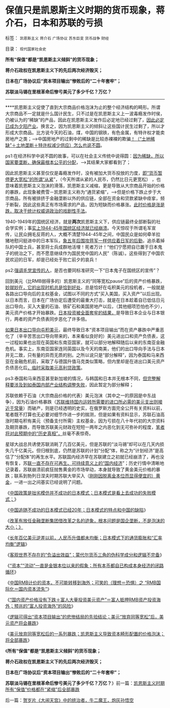# 保值只是凯恩斯主义时期的货币现象，蒋介石，日本和苏联的亏损

标签： `凯恩斯主义` `蒋介石` `广场协议` `苏东巨变` `货币战争` `财经` 

目录： `现代国家社会史`

**所有“保值”都是“凯恩斯主义倾斜”的货币现象；**

**蒋介石政权在凯恩斯主义下的先后两次经济毁灭；**

**日本在广场协议后“资本项目输出”惨败后的“二十年套牢”；**

**苏联淡马锡在里根革命后惨亏美元了多少千亿？万亿？**

****

****凯恩斯主义促使了直到大宗商品价格泡沫为止的整个经济结构的畸形。所谓大宗商品不一定就是什么国计民生，只不过是在凯恩斯主义上一波毒瘾发作时侯，仍被认为的“稀缺”的产品，因此在凯恩斯主义发作后必定地已经过剩了，[因此必定已成为夕阳产业](../../../2012/6/23/重商主义、出口导向，世界大战和欧债危机.md)。换言之，因为凯恩斯主义的倾斜让这些国计民生过剩了，所以才形成大宗商品。比方说今天的石油，煤，中国的钢铁，有色金属，有特许权才能卖房地产之类；——>中国房地产的过剩中的稀缺是比较赤裸裸的欺骗[！（“土地稀缺”＋土地垄断＋特许权减少供应）怎么也说不圆](../../../2014/1/8/小产权房是私有产权，已经终结了高房价所有合法理由.md)。

ps1:在经济科学中说不圆的故事，可以在社会主义传统中说得圆：[因为稀缺，所以国家要垄断，确保最根本公平的分配](../../../2009/7/22/泥足巨人的垄断是否需要反垄断.md)，——>其结果大家都看到了；

因此凯恩斯主义甚至仅仅是毒瘾发作时，没有被加大货币投放的力度，[即“货币暂停更大宽松”的所谓“从紧](../../../2014/2/1/逻辑可得出“资本项目输出”的悲惨结局的先验结论.md)”，（今天所谓从紧的人民币，仍然比日元更宽松）
，也意味着凯恩斯主义泡沫的滑落，凯恩斯主义减缩，更是导致从大宗商品开始的价格的暴跌，此现象被费雪－凯恩斯主义称为“通货紧缩”，——>但是价格下跌止步于大宗商品，所有被排挤于金融垄断以外的供应链，全部在资金和贷款紧缺中痉挛，频于断裂，因此这些真正有市场需求的产品，因为短缺而价格暴涨。[此时价格是涨是跌，取决于统计权威讲政治的戏剧性手法](../../../2011/12/24/凯恩斯主义经济增长，减少失业，GDP和物价上涨的数学玄妙.md)。



1940-1949年的国统区经济，就是**两次**凯恩斯主义下，供应链最终全部断裂的社会学实例；事[实上1944-45年国统区经济就已经崩溃](../../../2013/10/3/有中国特色的左右派，都有着“宣传万能”的共识.md)。今天惊叹于所谓毛军宣传，让民众拥毛反蒋的人，大概不清楚1944-45年之间，中国民众是如何牵羊拉猪地慰问挺进中的日本军队，[象五年后围攻蒋军一样供应着日军的后勤](../../../2011/1/14/蒋军“积极防守”节节崩溃.md)，追杀着掉队的中国士兵，甚至将士兵成群地活埋！死者万计！“他们宁愿把自已置于日本鬼子的统治之下，而不愿意继续作为国民党中国的人民”（陈诚）。这些得到了中国农民欢迎的日军，却是已经处于败亡前夕的哀兵！

ps2:[强调毛党宣传的人](../../../2013/10/3/有中国特色的左右派，都有着“宣传万能”的共识.md)，是否也要同标准研究一下“日本鬼子在国统区的宣传”？

回到美元（比RMB弱得多的）凯恩斯主义的“同等宽松pause”后的资产价格暴跌，[妙就妙在，它的出现时机总是恰到好处](../../../2008/2/28/金融规律注定中国“抄次贷底”将全军覆没.md)，总是恰好在屯积美元的投机者，一般就是各路出口导向后的主权基金，试图以不同的方式“买入美国，买入资产”以后出现。以日本而言，日本在广场协定后遭受的最重大打击，就是在日本趁着自已低估日元出口导向，买入大量的石油、铁矿石和美国房地产以后，（其他细项恐怕也不少），美元资产价格才开始暴跌。[日本投资被全面套牢的结果，](../../../2007/8/26/资本项目平衡人民币低汇率顺差损失数万亿.md)是导致日本企业与日本银行，两者的资产负债表同步恶化了许多倍。

[如果日本出口导向屯积美元](../../../2012/4/9/日本模式是看上去成功的失败.md)，最终导致日本“资本项目输出”而在资产暴跌中严重恶化了（辛辛苦苦出口导向带来的，本来看似良好的）美元进出口和资产负债表，这一过程如果也出现在英国和东南亚国家，就可以部分地解释随后以来的东南亚金融危机。事实上，东南亚国家连同英国以及今天的南美，他们的出口导向手法与日本并无二致，只有量的异而无质的别。之所以说只是“部分解释”，因为泰国和马来西亚在金融危机前，采取了与德国升值马克类似策略，但内里却是在进出口美元资产负债恶化后[，临时采取美元高利贷政策](../../../2009/4/29/98金融危机教训：高估汇率民众可以得益吗？.md)。

ps3:泰国和马来西亚甚至新加坡的情况，与韩国和日本并无根本不同，[但完整解释要涉及到如泰国内部产业结构调整失败](../../../2009/5/3/全球化黄宗羲定律：汇率高，百姓苦；低，百姓苦.md)，因此暂定为部分解释；

苏联依赖于石油（大宗商品价格的代表）美元泡沫（其中之一的原因是中东战争），因为石油价格暴跌（[苏联维持国内运转所需要的进口所必需的美元支出则接近于常量](../../../2009/8/4/计划经济的工业化为什么不能解决民以食为天.md)）而破产，则是已经透明的史实，在俄罗斯方面完全公开有关资料以前，笔者既不打算也无必要对细节作进一步的揣测，但是如果有资料显示，苏联石油高涨时期屯积有美元（预备支付所需）主权基金，因为亏损在八十年代初的大宗资料及期货暴跌，而导致苏联美元财政在短短一两年之内恶化到无可弥补的程度，[笔者将对此预期中的“历史真相”，](../../../2007/11/7/黄金，市场的力量正在挫败自救.md)丝毫不表惊奇。



星球大战总共诱使苏联消耗了几百亿美元，但是苏联的“淡马锡”却可以在几天内损失几千亿美元。但归根到底，仍然是苏联的计划“分配”体，称之为“计划经济”是高估了“分配体”的再生水平。苏联国内经济早在苏联建立之初就已经崩溃了，再也没有恢复，苏[联一直不存在可再生、可持续意义上的“国内经济](../../../2009/8/3/工业化后靠小弟养活的苏联老大哥.md)”；历史行情中清晰地记录着，苏联崩溃前疯狂抛售黄金的市场举动，本身就导致了黄金美元价格的暴跌；联系到勃列日涅夫时期苏联大举买入（[刚刚因脱离金本位而显得便宜的）黄金](../../../2012/2/21/国际资本流动是假象,金本位不成立，货币战争也就不成立.md)，一进一出之间基实已经说明了问题。

《[中国政策是拙劣模仿并不成功的日本模式；日本模式是看上去成功的失败模式；](../../../2012/4/9/日本模式是看上去成功的失败.md)》

《[中国追随不成功的日本模式已经20年；日本模式的特点和中国的缺陷](../../../2012/4/16/德国模式与日本模式不可调和；及最理想的经济模式.md)》

《[改革有放任金融垄断集团借改革之名的迹象，根本问题是国企垄断，不是泡沫的大小；》](../../../2012/4/20/“金融改革”真是这种意向吗？.md)

《[长年百亿美元逆差以前，人民币升值都未均衡；日本模式下的通货膨胀和“汇率均衡”逻辑](../../../2012/4/23/日本模式下的通货膨胀和“人民币汇率均衡了”.md)》

《[客观世界不存在的“负溢出效益”；蒙代尔货币三角的伪科学成分和逻辑不完备](../../../2014/1/28/国家外汇管理局的收支司司长管涛及蒙代尔的常识性忽悠的谬误.md)》

《[“资本”“流动”一直是金银本位以来的假象；所有本币都自已构成本身经济的闭路循环](../../../2014/1/29/“资本”“流动”一直自金银本位以来的假象.md)》

《[中国RMB计价的资本，不可能转移到海外；可笑的（理想＝恐惧）之
“RMB国际化＝国内资本流失”](../../../2014/1/29/货币战争的可笑恐怖和自相矛盾的三大忽悠.md)》

《[“国内资产价格没有下跌＋富人大量投资美元资产”＝富人抵押RMB资产投资海外；预兆的“富人投资海外”的风险](../../../2014/2/1/富人抵押RMB资产套取美元投资美元资产的金融风险.md)》

《[逻辑可得出“资本项目输出”的悲惨结局的先验结论；美元“放弃同等宽松”后，美元资产将会暴跌](../../../2014/2/1/逻辑可得出“资本项目输出”的悲惨结局的先验结论.md)》

《[美元放弃同等宽松后的一系列暴跌；凯恩斯主义导致资本畸形配置的价格泡沫；将全部暴跌](../../../2014/2/4/凯恩斯主义时期所有“保值”价格都在“紧缩”后全部暴跌.md)》

《**所有“保值”都是“凯恩斯主义倾斜”的货币现象；**

**蒋介石政权在凯恩斯主义下的先后两次经济毁灭；**

**日本在广场协议后“资本项目输出”惨败后的“二十年套牢”；**

**苏联淡马锡在里根革命后惨亏美元了多少千亿？万亿？**》前一篇：[凯恩斯主义时期所有“保值”价格都在“紧缩”后全部暴跌](../../../2014/2/4/凯恩斯主义时期所有“保值”价格都在“紧缩”后全部暴跌.md)

后一篇：[贺岁片《大闹天宫》中的统治者，牛二魔王，炮灰孙悟空](../../../2014/2/5/贺岁片《大闹天宫》中的统治者，牛二魔王，炮灰孙悟空.md)